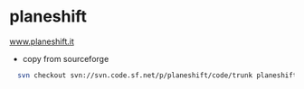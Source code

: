 planeshift
==========

www.planeshift.it

* copy from sourceforge
```bash
  svn checkout svn://svn.code.sf.net/p/planeshift/code/trunk planeshift-code
```
